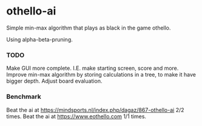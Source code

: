 # othello-ai

Simple min-max algorithm that plays as black in the game othello.

Using alpha-beta-pruning.


### TODO
Make GUI more complete. I.E. make starting screen, score and more.  
Improve min-max algorithm by storing calculations in a tree, to make it have bigger depth. 
Adjust board evaluation.

### Benchmark

Beat the ai at https://mindsports.nl/index.php/dagaz/867-othello-ai 2/2 times.
Beat the ai at https://www.eothello.com 1/1 times.
